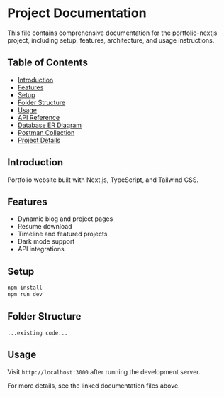 # Project Documentation

This file contains comprehensive documentation for the portfolio-nextjs project, including setup, features, architecture, and usage instructions.

## Table of Contents
- [Introduction](#introduction)
- [Features](#features)
- [Setup](#setup)
- [Folder Structure](#folder-structure)
- [Usage](#usage)
- [API Reference](./API_DOCS.md)
- [Database ER Diagram](./ER_DIAGRAM.md)
- [Postman Collection](./POSTMAN_COLLECTION.json)
- [Project Details](./PROJECT_DETAILS.md)

## Introduction
Portfolio website built with Next.js, TypeScript, and Tailwind CSS.

## Features
- Dynamic blog and project pages
- Resume download
- Timeline and featured projects
- Dark mode support
- API integrations

## Setup
```bash
npm install
npm run dev
```

## Folder Structure
```
...existing code...
```

## Usage
Visit `http://localhost:3000` after running the development server.

For more details, see the linked documentation files above.
